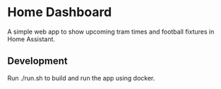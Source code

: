 # Home Dashboard
A simple web app to show upcoming tram times and football fixtures in Home Assistant.

## Development
Run ./run.sh to build and run the app using docker.